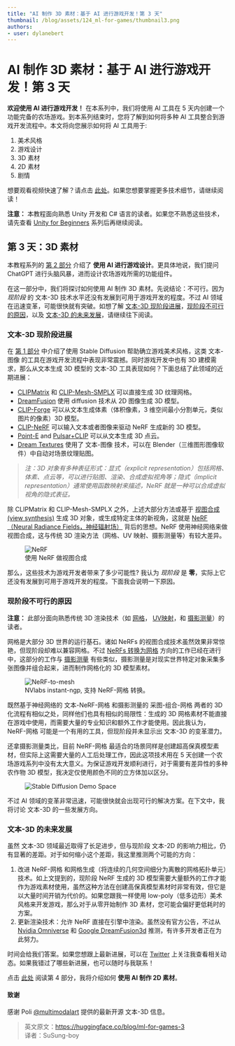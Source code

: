 ```yaml
---
title: "AI 制作 3D 素材：基于 AI 进行游戏开发！第 3 天"
thumbnail: /blog/assets/124_ml-for-games/thumbnail3.png
authors:
- user: dylanebert
---
```


<h1>AI 制作 3D 素材：基于 AI 进行游戏开发！第 3 天</h1>

<!-- {blog_metadata} -->
<!-- {authors} -->

**欢迎使用 AI 进行游戏开发！** 在本系列中，我们将使用 AI 工具在 5 天内创建一个功能完备的农场游戏。到本系列结束时，您将了解到如何将多种 AI 工具整合到游戏开发流程中。本文将向您展示如何将 AI 工具用于:

1. 美术风格
2. 游戏设计
3. 3D 素材
4. 2D 素材
5. 剧情

想要观看视频快速了解？请点击 [此处](https://www.tiktok.com/@individualkex/video/7190364745495678254)。如果您想要掌握更多技术细节，请继续阅读！

**注意：** 本教程面向熟悉 Unity 开发和 C# 语言的读者。如果您不熟悉这些技术，请先查看 [Unity for Beginners](https://www.tiktok.com/@individualkex/video/7086863567412038954) 系列后再继续阅读。

## 第 3 天：3D 素材

本教程系列的 [第 2 部分](https://huggingface.co/blog/ml-for-games-2) 介绍了 **使用 AI 进行游戏设计**。更具体地说，我们提问 ChatGPT 进行头脑风暴，进而设计农场游戏所需的功能组件。

在这一部分中，我们将探讨如何使用 AI 制作 3D 素材。先说结论：不可行。因为 *现阶段* 的 文本-3D 技术水平还没有发展到可用于游戏开发的程度。不过 AI 领域在迅速变革，可能很快就有突破。如想了解 [文本-3D 现阶段进展](#文本-3D-现阶段进展)，[现阶段不可行的原因](#现阶段不可行的原因)，以及 [文本-3D 的未来发展](#文本-3D-的未来发展)，请继续往下阅读。

### 文本-3D 现阶段进展

在 [第 1 部分](https://huggingface.co/blog/ml-for-games-1) 中介绍了使用 Stable Diffusion 帮助确立游戏美术风格，这类 文本-图像 的工具在游戏开发流程中表现非常震撼。同时游戏开发中也有 3D 建模需求，那么从文本生成 3D 模型的 文本-3D 工具表现如何？下面总结了此领域的近期进展：

- [CLIPMatrix](https://arxiv.org/abs/2109.12922) 和 [CLIP-Mesh-SMPLX](https://github.com/NasirKhalid24/CLIP-Mesh-SMPLX) 可以直接生成 3D 纹理网格。
- [DreamFusion](https://dreamfusion3d.github.io/) 使用 diffusion 技术从 2D 图像生成 3D 模型。
- [CLIP-Forge](https://github.com/autodeskailab/clip-forge) 可以从文本生成体素（体积像素，3 维空间最小分割单元，类似图片的像素）3D 模型。
- [CLIP-NeRF](https://github.com/cassiePython/CLIPNeRF) 可以输入文本或者图像来驱动 NeRF 生成新的 3D 模型。
- [Point-E](https://huggingface.co/spaces/openai/point-e) and [Pulsar+CLIP](https://colab.research.google.com/drive/1IvV3HGoNjRoyAKIX-aqSWa-t70PW3nPs) 可以从文本生成 3D 点云。
- [Dream Textures](https://github.com/carson-katri/dream-textures/releases/tag/0.0.9) 使用了 文本-图像 技术，可以在 Blender（三维图形图像软件）中自动对场景纹理贴图。

> *注：3D 对象有多种表征形式：显式（explicit representation）包括网格、体素、点云等，可以进行贴图、渲染、合成虚拟视角等；隐式（implicit representation）通常使用函数映射来描述，NeRF 就是一种可以合成虚拟视角的隐式表征。*

除 CLIPMatrix 和 CLIP-Mesh-SMPLX 之外，上述大部分方法或基于 [视图合成 (view synthesis)](https://en.wikipedia.org/wiki/View_synthesis) 生成 3D 对象，或生成特定主体的新视角，这就是 [NeRF（Neural Radiance Fields，神经辐射场）](https://developer.nvidia.com/blog/getting-started-with-nvidia-instant-nerfs/) 背后的思想。NeRF 使用神经网络来做视图合成，这与传统 3D 渲染方法（网格、UV 映射、摄影测量等）有较大差异。

<figure class="image text-center">
  <img src="https://developer-blogs.nvidia.com/wp-content/uploads/2022/05/Excavator_NeRF.gif" alt="NeRF">
  <figcaption>使用 NeRF 做视图合成</figcaption>
</figure>

那么，这些技术为游戏开发者带来了多少可能性? 我认为 *现阶段* 是 **零**，实际上它还没有发展到可用于游戏开发的程度。下面我会说明一下原因。

### 现阶段不可行的原因

**注意：** 此部分面向熟悉传统 3D 渲染技术（如 [网格](https://en.wikipedia.org/wiki/Polygon_mesh)， [UV映射](https://en.wikipedia.org/wiki/UV_mapping)，和 [摄影测量](https://en.wikipedia.org/wiki/Photogrammetry)）的读者。

网格是大部分 3D 世界的运行基石。诸如 NeRFs 的视图合成技术虽然效果非常惊艳，但现阶段却难以兼容网格。不过 [NeRFs 转换为网格](https://github.com/NVlabs/instant-ngp) 方向的工作已经在进行中，这部分的工作与 [摄影测量](https://en.wikipedia.org/wiki/Photogrammetry) 有些类似，摄影测量是对现实世界特定对象采集多张图像并组合起来，进而制作网格化的 3D 模型素材。

<figure class="image text-center">
  <img src="https://github.com/NVlabs/instant-ngp/raw/master/docs/assets_readme/testbed.png" alt="NeRF-to-mesh">
  <figcaption>NVlabs instant-ngp, 支持 NeRF-网格 转换。</figcaption>
</figure>

既然基于神经网络的 文本-NeRF-网格 和摄影测量的 采图-组合-网格 两者的 3D 化流程有相似之处，同样他们也具有相似的局限性：生成的 3D 网格素材不能直接在游戏中使用，而需要大量的专业知识和额外工作才能使用。因此我认为，NeRF-网格 可能是一个有用的工具，但现阶段并未显示出 文本-3D 的变革潜力。

还拿摄影测量类比，目前 NeRF-网格 最适合的场景同样是创建超高保真模型素材，但实际上这需要大量的人工后处理工作，因此这项技术用在 5 天创建一个农场游戏系列中没有太大意义。为保证游戏开发顺利进行，对于需要有差异性的多种农作物 3D 模型，我决定仅使用颜色不同的立方体加以区分。

<figure class="image text-center">
  <img src="https://huggingface.co/datasets/huggingface/documentation-images/resolve/main/blog/124_ml-for-games/cubes.png" alt="Stable Diffusion Demo Space">
</figure>

不过 AI 领域的变革非常迅速，可能很快就会出现可行的解决方案。在下文中，我将讨论 文本-3D 的一些发展方向。

### 文本-3D 的未来发展

虽然 文本-3D 领域最近取得了长足进步，但与现阶段 文本-2D 的影响力相比，仍有显著的差距。对于如何缩小这个差距，我这里推测两个可能的方向：

1. 改进 NeRF-网格 和网格生成（将连续的几何空间细分为离散的网格拓扑单元）技术。如上文提到的，现阶段 NeRF 生成的 3D 模型需要大量额外的工作才能作为游戏素材使用，虽然这种方法在创建高保真模型素材时非常有效，但它是以大量时间开销为代价的。如果您跟我一样使用 low-poly（低多边形）美术风格来开发游戏，那么对于从零开始制作 3D 素材，您可能会偏好更低耗时的方案。
2. 更新渲染技术：允许 NeRF 直接在引擎中渲染。虽然没有官方公告，不过从 [Nvidia Omniverse](https://www.nvidia.com/en-us/omniverse/) 和 [Google DreamFusion3d](https://dreamfusion3d.github.io/) 推测，有许多开发者正在为此努力。

时间会给我们答案。如果您想跟上最新进展，可以在 [Twitter](https://twitter.com/dylan_ebert_) 上关注我查看相关动态。如果我错过了哪些新进展，也可以随时与我联系！

点击 [此处](https://huggingface.co/blog/ml-for-games-4) 阅读第 4 部分，我将介绍如何 **使用 AI 制作 2D 素材**。

#### 致谢

感谢 Poli [@multimodalart](https://huggingface.co/multimodalart) 提供的最新开源 文本-3D 信息。


> 英文原文：https://huggingface.co/blog/ml-for-games-3  
> 译者：SuSung-boy